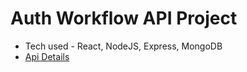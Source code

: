 # Auth Workflow API Project

- Tech used - React, NodeJS, Express, MongoDB
- [Api Details](https://ecommerce-api-eftp.onrender.com)